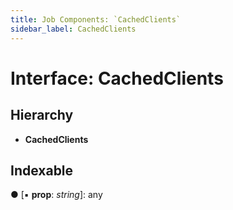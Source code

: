```yaml
---
title: Job Components: `CachedClients`
sidebar_label: CachedClients
---
```


# Interface: CachedClients

## Hierarchy

* **CachedClients**

## Indexable

● \[▪ **prop**: *string*\]: any
